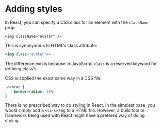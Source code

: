 # Adding styles

In React, you can specify a CSS class for an element with the `className` prop:

```JSX
<img className="avatar" />
```

This is synonymous to HTML's class attribute:

```HTML
<img class="avatar"/>
```

The difference exists because in JavaScript `class` is a reserved keyword for defining class's.

CSS is applied the exact same way in a CSS file:

```CSS
.avatar {
	border-radius: 50%;
}
```

There is no prescribed way to do styling in React. In the simplest case, you would simply add a `<link>` tag to a HTML file. However, a build tool or framework being used with React might have a prefered way of doing styling.
